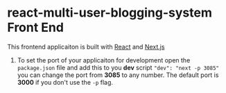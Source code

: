 # react-multi-user-blogging-system Front End

This frontend  applicaiton is built with [React](https://reactjs.org/) and [Next.js](https://nextjs.org/)

1. To set the port of your applicaiton for development open the `package.json` file and add this to you **dev** script `"dev": "next -p 3085"` you can change the port from **3085** to any number. The default port is **3000** if you don't use the `-p` flag. 
